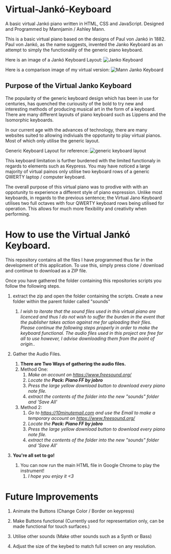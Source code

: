 # Virtual-Jankó-Keyboard
A basic virtual Jankó piano written in HTML, CSS and JavaScript.
Designed and Programmed by Mannjamin / Ashley Mann.

This is a basic virtual piano based on the designs of Paul von Jankó in 1882.
Paul von Jankó, as the name suggests, invented the Janko Keyboard as an attempt to simply the functionality of the generic piano keyboard.

Here is an image of a Jankó Keyboard Layout:
![Janko Keyboard](https://upload.wikimedia.org/wikipedia/commons/thumb/c/cf/Janko_keyboard.svg/1200px-Janko_keyboard.svg.png)


Here is a comparison image of my virtual version:
![Mann Janko Keyboard](http://i.imgur.com/D5CJaou.png)

## Purpose of the Virtual Janko Keyboard
The popularity of the generic keyboard design which has been in use for centuries, has quenched the curiousity of the bold to try new and interesting methods of producing musical art in the form of a keyboard. There are many different layouts of piano keyboard such as Lippens and the Isomorphic keyboards. 

In our current age with the advances of technology, there are many websites suited to allowing indiviuals the oppotunity to play virtual pianos. Most of which only utilise the generic layout. 

Generic Keyboard Layout for reference:
![generic keyboard layout](https://2012books.lardbucket.org/books/music-theory/section_07/df773c10acab9d35f0c294e0d6f1fe4a.jpg)

This keyboard limitation is further burdened with the limited functionaly in regards to elements such as Keypress. You may have noticed a large majority of virtual painos only utilise two keyboard rows of a generic QWERTY laptop / computer keyboard.

The overall purpose of this virtual piano was to prodive with with an oppotunity to experience a different style of piano expression. Unlike most keyboards, in regards to the previous sentence; the Virtual Jano Keyboard utilises two full octaves with four QWERTY keyboard rows being utilised for operation. This allows for much more flexibility and creativity when performing.

# How to use the Virtual Jankó Keyboard.
This repository contains all the files I have programmed thus far in the development of this application. To use this, simply press clone / download and continue to download as a ZIP file.

Once you have gathered the folder containing this repositories scripts you follow the following steps.
1. extract the zip and open the folder containing the scripts. Create a new folder within the parent folder called "sounds"
    1. _I wish to iterate that the sound files used in this virtual piano are licenced and thus I do not wish to suffer the burden in the event that the publisher takes action against me for uploading their files. Please continue the following steps properly in order to make the keyboard functional. The audio files used in this project are free for all to use however, I advise downloading them from the point of origin.._

2. Gather the Audio Files.
    1. **There are Two Ways of gathering the audio files.**
      1. Method One:
         1. _Make an account on https://www.freesound.org/_
         2. _Locate the **Pack: Piano FF by jobro**_
         3. _Press the large yellow download button to download every piano note file._
         4. _extract the contents of the folder into the new "sounds" folder and 'Save All'_
      2. Method 2:
         1. _Go to https://10minutemail.com and use the Email to make a temporary account on https://www.freesound.org/_
         2. _Locate the **Pack: Piano FF by jobro**_
         3. _Press the large yellow download button to download every piano note file._
         4. _extract the contents of the folder into the new "sounds" folder and 'Save All'_

3. **You're all set to go!**
    1. You can now run the main HTML file in Google Chrome to play the instrument!
         1. _I hope you enjoy it <3_ 

# Future Improvements
1.  Animate the Buttons (Change Color / Border on keypress)

2.  Make Buttons functional (Currently used for representation only, can be made functional for touch surfaces.)

3.  Utilise other sounds (Make other sounds such as a Synth or Bass)

4.  Adjust the size of the keybed to match full screen on any resolution.
